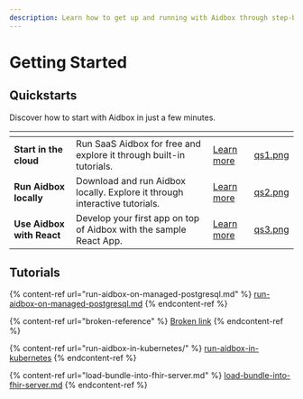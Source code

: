 ```yaml
---
description: Learn how to get up and running with Aidbox through step-by-step tutorials.
---
```


# Getting Started

## Quickstarts

Discover how to start with Aidbox in just a few minutes.

<table data-view="cards"><thead><tr><th></th><th></th><th></th><th data-hidden data-card-cover data-type="files"></th></tr></thead><tbody><tr><td><strong>Start in the cloud</strong></td><td>Run SaaS Aidbox for free and explore it through built-in tutorials.</td><td><a href="run-aidbox-in-aidbox-sandbox.md">Learn more</a></td><td><a href="../.gitbook/assets/qs1.png">qs1.png</a></td></tr><tr><td><strong>Run Aidbox locally</strong></td><td>Download and run Aidbox locally. Explore it through interactive tutorials.</td><td><a href="../getting-started-1/run-aidbox/run-aidbox-locally-with-docker.md">Learn more</a></td><td><a href="../.gitbook/assets/qs2.png">qs2.png</a></td></tr><tr><td><strong>Use Aidbox with React</strong></td><td>Develop your first app on top of Aidbox with the sample React App.</td><td><a href="use-aidbox-with-react.md">Learn more</a></td><td><a href="../.gitbook/assets/qs3.png">qs3.png</a></td></tr></tbody></table>

## Tutorials

{% content-ref url="run-aidbox-on-managed-postgresql.md" %}
[run-aidbox-on-managed-postgresql.md](run-aidbox-on-managed-postgresql.md)
{% endcontent-ref %}

{% content-ref url="broken-reference" %}
[Broken link](broken-reference)
{% endcontent-ref %}

{% content-ref url="run-aidbox-in-kubernetes/" %}
[run-aidbox-in-kubernetes](run-aidbox-in-kubernetes/)
{% endcontent-ref %}

{% content-ref url="load-bundle-into-fhir-server.md" %}
[load-bundle-into-fhir-server.md](load-bundle-into-fhir-server.md)
{% endcontent-ref %}

